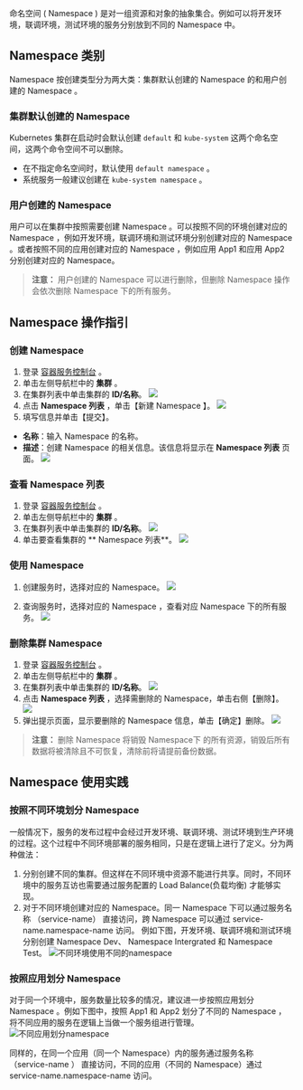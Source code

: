 命名空间 ( Namespace ) 是对一组资源和对象的抽象集合。例如可以将开发环境，联调环境，测试环境的服务分别放到不同的 Namespace 中。
## Namespace 类别
Namespace 按创建类型分为两大类：集群默认创建的 Namespace 的和用户创建的 Namespace 。
### 集群默认创建的 Namespace 
Kubernetes 集群在启动时会默认创建 `default` 和 `kube-system` 这两个命名空间，这两个命令空间不可以删除。
 - 在不指定命名空间时，默认使用 `default namespace` 。
 - 系统服务一般建议创建在 `kube-system namespace` 。
 
### 用户创建的 Namespace
用户可以在集群中按照需要创建 Namespace 。可以按照不同的环境创建对应的 Namespace ，例如开发环境，联调环境和测试环境分别创建对应的 Namespace 。或者按照不同的应用创建对应的 Namespace ，例如应用 App1 和应用 App2 分别创建对应的 Namespace。
>**注意：**
>用户创建的 Namespace 可以进行删除，但删除 Namespace 操作会依次删除 Namespace 下的所有服务。

## Namespace 操作指引
### 创建 Namespace
1. 登录 [容器服务控制台](https://console.cloud.tencent.com/ccs) 。
2. 单击左侧导航栏中的 **集群** 。
3. 在集群列表中单击集群的 **ID/名称**。
![](https:https:https://mc.qcloudimg.com/static/img/61849c3dd8141879ca64e52a7348a065/image.png)
4. 点击 **Namespace 列表** ，单击【新建 Namespace 】。
![](https://mc.qcloudimg.com/static/img/605f218bba56eacb1f6d21ed507ea8eb/image.png)
5. 填写信息并单击【提交】。
 - **名称**：输入 Namespace 的名称。
 - **描述**：创建 Namespace 的相关信息。该信息将显示在 **Namespace 列表** 页面。
![](https://mc.qcloudimg.com/static/img/2eff6302e4e127f7d4c01f1fa552f52a/image.png)

### 查看 Namespace 列表
1. 登录 [容器服务控制台](https://console.cloud.tencent.com/ccs) 。
2. 单击左侧导航栏中的 **集群** 。
3. 在集群列表中单击集群的 **ID/名称**。
![](https:https:https://mc.qcloudimg.com/static/img/61849c3dd8141879ca64e52a7348a065/image.png)
4. 单击要查看集群的 ** Namespace 列表**。
![](https://mc.qcloudimg.com/static/img/198a4f5c8bb8680093e89a9491d5b389/image.png)

### 使用 Namespace
1. 创建服务时，选择对应的 Namespace。
![](https://mc.qcloudimg.com/static/img/0c7959a293de17fe5ceb3c34f3be8597/image.png)

2. 查询服务时，选择对应的 Namespace ，查看对应 Namespace 下的所有服务。
![](https://mc.qcloudimg.com/static/img/a2874127fc88b6deffe23710fe3b471b/image.png)

### 删除集群 Namespace
1. 登录 [容器服务控制台](https://console.cloud.tencent.com/ccs) 。
2. 单击左侧导航栏中的 **集群** 。
3. 在集群列表中单击集群的 **ID/名称**。
![](https:https:https://mc.qcloudimg.com/static/img/61849c3dd8141879ca64e52a7348a065/image.png)
4. 点击 **Namespace 列表** ，选择需删除的 Namespace，单击右侧【删除】。
![](https://mc.qcloudimg.com/static/img/8c3af52aa236daf6c9768a095d421623/image.png)
5. 弹出提示页面，显示要删除的 Namespace 信息，单击【确定】删除。
![](https://mc.qcloudimg.com/static/img/1d5fa45b089ce4c4120fe3050622f283/image.png)
>**注意：**
> 删除 Namespace 将销毁 Namespace下 的所有资源，销毁后所有数据将被清除且不可恢复，清除前将请提前备份数据。

## Namespace 使用实践
### 按照不同环境划分 Namespace
一般情况下，服务的发布过程中会经过开发环境、联调环境、测试环境到生产环境的过程。这个过程中不同环境部署的服务相同，只是在逻辑上进行了定义。分为两种做法：
1. 分别创建不同的集群。但这样在不同环境中资源不能进行共享。同时，不同环境中的服务互访也需要通过服务配置的 Load Balance(负载均衡) 才能够实现。
2. 对于不同环境创建对应的 Namespace。同一 Namespace 下可以通过服务名称 （service-name） 直接访问，跨 Namespace 可以通过 service-name.namespace-name 访问。
例如下图，开发环境、联调环境和测试环境分别创建 Namespace Dev、 Namespace Intergrated 和 Namespace Test。
![不同环境使用不同的namespace](https://mc.qcloudimg.com/static/img/045ec0b79b88de1e4891c55904bc73bb/image.png)

### 按照应用划分 Namespace
对于同一个环境中，服务数量比较多的情况，建议进一步按照应用划分 Namespace 。例如下图中，按照 App1 和 App2 划分了不同的 Namespace ，将不同应用的服务在逻辑上当做一个服务组进行管理。
![不同应用划分namespace](https://mc.qcloudimg.com/static/img/351a4eeeb0235692227093b6802aeaea/image.png)

同样的，在同一个应用（同一个 Namespace）内的服务通过服务名称 （service-name ） 直接访问，不同的应用（不同的 Namespace）通过 service-name.namespace-name 访问。
